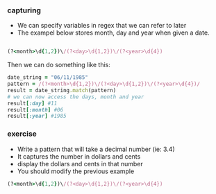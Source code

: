 ### capturing

* We can specify variables in regex that we can refer to later
* The exampel below stores month, day and year when given a date.

```ruby

(?<month>\d{1,2})\/(?<day>\d{1,2})\/(?<year>\d{4})
```

Then we can do something like this:
```ruby
date_string = "06/11/1985"
pattern = /(?<month>\d{1,2})\/(?<day>\d{1,2})\/(?<year>\d{4})/
result = date_string.match(pattern)
# we can now access the days, month and year
result[:day] #11
result[:month] #06
result[:year] #1985

```


### exercise

* Write a pattern that will take a decimal number (ie: 3.4)
* It captures the number in dollars and cents
* display the dollars and cents in that number
* You should modify the previous example
```ruby
(?<month>\d{1,2})\/(?<day>\d{1,2})\/(?<year>\d{4})
```